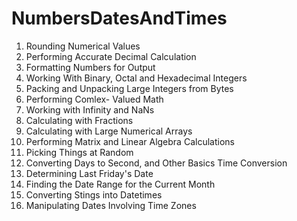 # NumbersDatesAndTimes
1. Rounding Numerical Values
2. Performing Accurate Decimal Calculation
3. Formatting Numbers for Output
4. Working With Binary, Octal and Hexadecimal Integers
5. Packing and Unpacking Large Integers from Bytes
6. Performing Comlex- Valued Math
7. Working with Infinity and NaNs
8. Calculating with Fractions
9. Calculating with Large Numerical Arrays
10. Performing Matrix and Linear Algebra Calculations
11. Picking Things at Random
12. Converting Days to Second, and Other Basics Time Conversion
13. Determining Last Friday's Date
14. Finding the Date Range for the Current Month
15. Converting Stings into Datetimes
16. Manipulating Dates Involving Time Zones